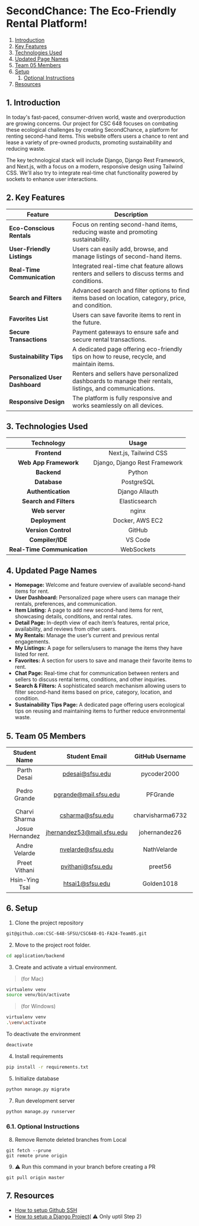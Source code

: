 # SecondChance: The Eco-Friendly Rental Platform!

<!-- **SecondChance App: [52.53.125.5](http://52.53.125.5/)** -->

1. [Introduction](#Introduction)
2. [Key Features](#KeyFeatures)
3. [Technologies Used](#TechnologiesUsed)
4. [Updated Page Names](#UpdatedPageNames)
5. [Team 05 Members](#Team05Members)
6. [Setup](#Setup)
   1. [Optional Instructions](#OptionalInstructions)
7. [Resources](#Resources)

##  1. <a name='Introduction'></a>Introduction

In today's fast-paced, consumer-driven world, waste and overproduction are growing concerns. Our project for CSC 648 focuses on combating these ecological challenges by creating SecondChance, a platform for renting second-hand items. This website offers users a chance to rent and lease a variety of pre-owned products, promoting sustainability and reducing waste.

The key technological stack will include Django, Django Rest Framework, and Next.js, with a focus on a modern, responsive design using Tailwind CSS. We'll also try to integrate real-time chat functionality powered by sockets to enhance user interactions.

##  2. <a name='KeyFeatures'></a>Key Features

| **Feature**                     | **Description**                                                                                         |
| ------------------------------- | ------------------------------------------------------------------------------------------------------- |
| **Eco-Conscious Rentals**       | Focus on renting second-hand items, reducing waste and promoting sustainability.                        |
| **User-Friendly Listings**      | Users can easily add, browse, and manage listings of second-hand items.                                 |
| **Real-Time Communication**     | Integrated real-time chat feature allows renters and sellers to discuss terms and conditions.           |
| **Search and Filters**          | Advanced search and filter options to find items based on location, category, price, and condition.     |
| **Favorites List**              | Users can save favorite items to rent in the future.                                                    |
| **Secure Transactions**         | Payment gateways to ensure safe and secure rental transactions.                                         |
| **Sustainability Tips**         | A dedicated page offering eco-friendly tips on how to reuse, recycle, and maintain items.               |
| **Personalized User Dashboard** | Renters and sellers have personalized dashboards to manage their rentals, listings, and communications. |
| **Responsive Design**           | The platform is fully responsive and works seamlessly on all devices.                                   |

##  3. <a name='TechnologiesUsed'></a>Technologies Used

|       **Technology**        |           **Usage**           |
| :-------------------------: | :---------------------------: |
|        **Frontend**         |     Next.js, Tailwind CSS     |
|    **Web App Framework**    | Django, Django Rest Framework |
|         **Backend**         |            Python             |
|        **Database**         |          PostgreSQL           |
|     **Authentication**      |        Django Allauth         |
|   **Search and Filters**    |         Elasticsearch         |
|       **Web server**        |             nginx             |
|       **Deployment**        |        Docker, AWS EC2        |
|     **Version Control**     |            GitHub             |
|      **Compiler/IDE**       |            VS Code            |
| **Real-Time Communication** |          WebSockets           |

##  4. <a name='UpdatedPageNames'></a>Updated Page Names
- **Homepage:** Welcome and feature overview of available second-hand items for rent.
- **User Dashboard:** Personalized page where users can manage their rentals, preferences, and communication.
- **Item Listing:** A page to add new second-hand items for rent, showcasing details, conditions, and rental rates.
- **Detail Page:** In-depth view of each item’s features, rental price, availability, and reviews from other users.
- **My Rentals:** Manage the user’s current and previous rental engagements.
- **My Listings:** A page for sellers/users to manage the items they have listed for rent.
- **Favorites:** A section for users to save and manage their favorite items to rent.
- **Chat Page:** Real-time chat for communication between renters and sellers to discuss rental terms, conditions, and other inquiries.
- **Search & Filters:** A sophisticated search mechanism allowing users to filter second-hand items based on price, category, location, and condition.
- **Sustainability Tips Page:** A dedicated page offering users ecological tips on reusing and maintaining items to further reduce environmental waste.

##  5. <a name='Team05Members'></a>Team 05 Members

| **Student Name** |     **Student Email**      | **GitHub Username** | **Student's Role**  |
| :--------------: | :------------------------: | :-----------------: | :-----------------: |
|   Parth Desai    |      pdesai@sfsu.edu       |     pycoder2000     |   Team Lead / PM    |
|   Pedro Grande   |   pgrande@mail.sfsu.edu    |      PFGrande       | Front-end Developer |
|  Charvi Sharma   |      csharma@sfsu.edu      |  charvisharma6732   |    Scrum Master     |
| Josue Hernandez  | jhernandez53@mail.sfsu.edu |    johernandez26    |     Git Master      |
|  Andre Velarde   |     nvelarde@sfsu.edu      |     NathVelarde     |    Back-end Lead    |
|  Preet Vithani   |     pvithani@sfsu.edu      |       preet56       |   Front-end Lead    |
|  Hsin-Ying Tsai  |      htsai1@sfsu.edu       |     Golden1018      | Back-end Developer  |

##  6. <a name='Setup'></a>Setup

1. Clone the project repository
```bash
git@github.com:CSC-648-SFSU/CSC648-01-FA24-Team05.git
```

2. Move to the project root folder.
```bash
cd application/backend
```

3. Create and activate a virtual environment.
> (for Mac)
```bash
virtualenv venv
source venv/bin/activate
```
> (for Windows)
```bash
virtualenv venv
.\venv\activate
```

To deactivate the environment
```bash
deactivate
```

4. Install requirements

```bash
pip install -r requirements.txt
```

5. Initialize database
```bash
python manage.py migrate
```

7. Run development server
```bash
python manage.py runserver
```

###  6.1. <a name='OptionalInstructions'></a>Optional Instructions

8. Remove Remote deleted branches from Local
```
git fetch --prune
git remote prune origin
```

9. :warning: Run this command in your branch before creating a PR
```
git pull origin master
```

##  7. <a name='Resources'></a>Resources

- [How to setup Github SSH](https://www.theserverside.com/blog/Coffee-Talk-Java-News-Stories-and-Opinions/GitHub-SSH-Key-Setup-Config-Ubuntu-Linux)
- [How to setup a Django Project](https://medium.com/@hacodder/setting-up-a-django-project-a-step-by-step-guide-a60dad87e82a)( :warning: Only uptil Step 2)
